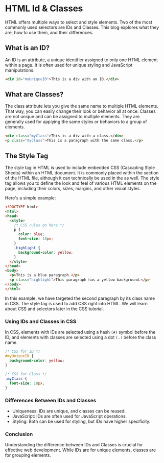 # HTML Id & Classes
HTML offers multiple ways to select and style elements. Two of the most commonly used selectors are IDs and Classes. This blog explores what they are, how to use them, and their differences.

## What is an ID?
An ID is an attribute, a unique identifier assigned to only one HTML element within a page. It is often used for unique styling and JavaScript manipulations.

```html
<div id="myUniqueID">This is a div with an ID.</div>
```

## What are Classes?
The class attribute lets you give the same name to multiple HTML elements. That way, you can easily change their look or behavior all at once. Classes are not unique and can be assigned to multiple elements. They are generally used for applying the same styles or behaviors to a group of elements.
```html
<div class="myClass">This is a div with a class.</div>
<p class="myClass">This is a paragraph with the same class.</p>
```



## The Style Tag
The style tag in HTML is used to include embedded CSS (Cascading Style Sheets) within an HTML document. It is commonly placed within the <head> section of the HTML file, although it can technically be used in the <body> as well. The style tag allows you to define the look and feel of various HTML elements on the page, including their colors, sizes, margins, and other visual styles.

Here's a simple example:
```html
<!DOCTYPE html>
<html>
<head>
  <style>
    /* CSS rules go here */
    p {
      color: blue;
      font-size: 18px;
    }
    .highlight {
      background-color: yellow;
    }
  </style>
</head>
<body>
  <p>This is a blue paragraph.</p>
  <p class="highlight">This paragraph has a yellow background.</p>
</body>
</html>
```

In this example, we have targeted the second paragraph by its class name in CSS. The style tag is used to add CSS right into HTML. We will learn about CSS and selectors later in the CSS tutorial.

### Using IDs and Classes in CSS
In CSS, elements with IDs are selected using a hash `(#)` symbol before the ID, and elements with classes are selected using a dot `(.)` before the class name.

```css
/* CSS for ID */
#myUniqueID {
  background-color: yellow;
}
 
/* CSS for Class */
.myClass {
  font-size: 18px;
}
```

### Differences Between IDs and Classes
- Uniqueness: IDs are unique, and classes can be reused.
- JavaScript: IDs are often used for JavaScript operations.
- Styling: Both can be used for styling, but IDs have higher specificity.

### Conclusion
Understanding the difference between IDs and Classes is crucial for effective web development. While IDs are for unique elements, classes are for grouping elements.

